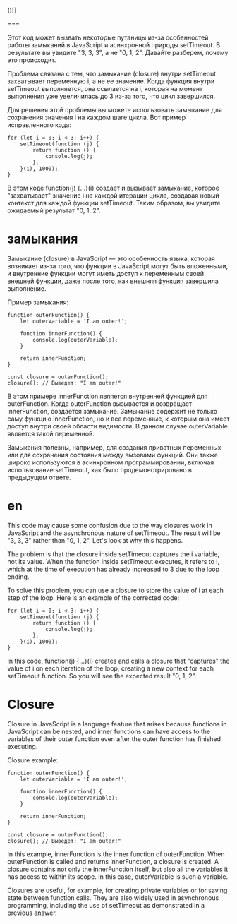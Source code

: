 ()[]

===


Этот код может вызвать некоторые путаницы из-за особенностей работы замыканий в JavaScript и асинхронной природы setTimeout. В результате вы увидите "3, 3, 3", а не "0, 1, 2". Давайте разберем, почему это происходит.

Проблема связана с тем, что замыкание (closure) внутри setTimeout захватывает переменную i, а не ее значение. Когда функция внутри setTimeout выполняется, она ссылается на i, которая на момент выполнения уже увеличилась до 3 из-за того, что цикл завершился.

Для решения этой проблемы вы можете использовать замыкание для сохранения значения i на каждом шаге цикла. Вот пример исправленного кода:

```
for (let i = 0; i < 3; i++) {
    setTimeout(function (j) {
        return function () {
            console.log(j);
        };
    }(i), 1000);
}

```

В этом коде function(j) {...}(i) создает и вызывает замыкание, которое "захватывает" значение i на каждой итерации цикла, создавая новый контекст для каждой функции setTimeout. Таким образом, вы увидите ожидаемый результат "0, 1, 2".


замыкания
===

Замыкание (closure) в JavaScript — это особенность языка, которая возникает из-за того, что функции в JavaScript могут быть вложенными, и внутренние функции могут иметь доступ к переменным своей внешней функции, даже после того, как внешняя функция завершила выполнение.

Пример замыкания:


```
function outerFunction() {
    let outerVariable = 'I am outer!';

    function innerFunction() {
        console.log(outerVariable);
    }

    return innerFunction;
}

const closure = outerFunction();
closure(); // Выведет: "I am outer!"

```

В этом примере innerFunction является внутренней функцией для outerFunction. Когда outerFunction вызывается и возвращает innerFunction, создается замыкание. Замыкание содержит не только саму функцию innerFunction, но и все переменные, к которым она имеет доступ внутри своей области видимости. В данном случае outerVariable является такой переменной.

Замыкания полезны, например, для создания приватных переменных или для сохранения состояния между вызовами функций. Они также широко используются в асинхронном программировании, включая использование setTimeout, как было продемонстрировано в предыдущем ответе.


en
===

This code may cause some confusion due to the way closures work in JavaScript and the asynchronous nature of setTimeout. The result will be "3, 3, 3" rather than "0, 1, 2". Let's look at why this happens.

The problem is that the closure inside setTimeout captures the i variable, not its value. When the function inside setTimeout executes, it refers to i, which at the time of execution has already increased to 3 due to the loop ending.

To solve this problem, you can use a closure to store the value of i at each step of the loop. Here is an example of the corrected code:

```
for (let i = 0; i < 3; i++) {
    setTimeout(function (j) {
        return function () {
            console.log(j);
        };
    }(i), 1000);
}

```

In this code, function(j) {...}(i) creates and calls a closure that "captures" the value of i on each iteration of the loop, creating a new context for each setTimeout function. So you will see the expected result "0, 1, 2".

Closure
===


Closure in JavaScript is a language feature that arises because functions in JavaScript can be nested, and inner functions can have access to the variables of their outer function even after the outer function has finished executing.

Closure example:

```
function outerFunction() {
    let outerVariable = 'I am outer!';

    function innerFunction() {
        console.log(outerVariable);
    }

    return innerFunction;
}

const closure = outerFunction();
closure(); // Выведет: "I am outer!"

```

In this example, innerFunction is the inner function of outerFunction. When outerFunction is called and returns innerFunction, a closure is created. A closure contains not only the innerFunction itself, but also all the variables it has access to within its scope. In this case, outerVariable is such a variable.

Closures are useful, for example, for creating private variables or for saving state between function calls. They are also widely used in asynchronous programming, including the use of setTimeout as demonstrated in a previous answer.